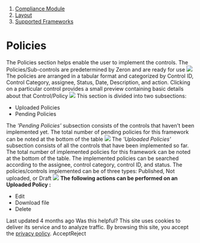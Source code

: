   1. [Compliance Module](https://docs.zeron.one/cyber-risk-posture-management-platform-cprm/compliance-module)
  2. [Layout](https://docs.zeron.one/cyber-risk-posture-management-platform-cprm/compliance-module/layout)
  3. [Supported Frameworks](https://docs.zeron.one/cyber-risk-posture-management-platform-cprm/compliance-module/layout/supported-frameworks)


# Policies
The Policies section helps enable the user to implement the controls. The Policies/Sub-controls are predetermined by Zeron and are ready for use 
![](https://docs.zeron.one/~gitbook/image?url=https%3A%2F%2F2854935529-files.gitbook.io%2F%7E%2Ffiles%2Fv0%2Fb%2Fgitbook-x-prod.appspot.com%2Fo%2Fspaces%252FvyU3NMiz2Rw6Y9PJdkUQ%252Fuploads%252FuRuS6tptufzo4o3NqS8T%252FPolicies.png%3Falt%3Dmedia%26token%3Da76a2071-c4d9-4c46-a9ce-58d77109cc75&width=768&dpr=4&quality=100&sign=98a85e09&sv=2)
The policies are arranged in a tabular format and categorized by Control ID, Control Category, assignee, Status, Date, Description, and action. Clicking on a particular control provides a small preview containing basic details about that Control/Policy 
![](https://docs.zeron.one/~gitbook/image?url=https%3A%2F%2F2854935529-files.gitbook.io%2F%7E%2Ffiles%2Fv0%2Fb%2Fgitbook-x-prod.appspot.com%2Fo%2Fspaces%252FvyU3NMiz2Rw6Y9PJdkUQ%252Fuploads%252FcEplnmpwKQhXaaHxJNJS%252FPolicy-Preview-c73f972fae02b6f0a9e515a6587d45c8.png%3Falt%3Dmedia%26token%3Dbb90cb59-7e29-49f4-9d19-8b7997a48211&width=768&dpr=4&quality=100&sign=d6a431e4&sv=2)
This section is divided into two subsections:
  * Uploaded Policies
  * Pending Policies


The _'Pending Policies'_ subsection consists of the controls that haven't been implemented yet. The total number of pending policies for this framework can be noted at the bottom of the table 
![](https://docs.zeron.one/~gitbook/image?url=https%3A%2F%2F2854935529-files.gitbook.io%2F%7E%2Ffiles%2Fv0%2Fb%2Fgitbook-x-prod.appspot.com%2Fo%2Fspaces%252FvyU3NMiz2Rw6Y9PJdkUQ%252Fuploads%252Fro4kR3lJmOiYss9HwSdQ%252FPending-Policies-bb8f824f6aaa9871254875e3a468019d.png%3Falt%3Dmedia%26token%3Ddb211f30-05fa-4ed2-be31-68c1c409dfd6&width=768&dpr=4&quality=100&sign=d06fee5c&sv=2)
The _'Uploaded Policies'_ subsection consists of all the controls that have been implemented so far. The total number of implemented policies for this framework can be noted at the bottom of the table. The implemented policies can be searched according to the assignee, control category, control ID, and status. The policies/controls implemented can be of three types: Published, Not uploaded, or Draft 
![](https://docs.zeron.one/~gitbook/image?url=https%3A%2F%2F2854935529-files.gitbook.io%2F%7E%2Ffiles%2Fv0%2Fb%2Fgitbook-x-prod.appspot.com%2Fo%2Fspaces%252FvyU3NMiz2Rw6Y9PJdkUQ%252Fuploads%252FniYsOsir72tdtjvhrN0o%252FPending-Policies-bb8f824f6aaa9871254875e3a468019d.png%3Falt%3Dmedia%26token%3Db16449f8-5ffe-40e6-a1af-b0378124c38f&width=768&dpr=4&quality=100&sign=bb4538cd&sv=2)
**The following actions can be performed on an Uploaded Policy :**
  * Edit
  * Download file
  * Delete


Last updated 4 months ago
Was this helpful?
This site uses cookies to deliver its service and to analyze traffic. By browsing this site, you accept the [privacy policy](https://zeron.one/privacy-policy/).
AcceptReject

